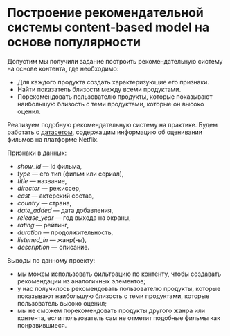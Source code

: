 # Построение рекомендательной системы content-based model на основе популярности
Допустим мы получили задание построить рекомендательную систему на основе контента, где необходимо:

* Для каждого продукта создать характеризующие его признаки.
* Найти показатель близости между всеми продуктами.
* Порекомендовать пользователю продукты, которые показывают наибольшую близость с теми продуктами, которые он высоко оценил.

Реализуем подобную рекомендательную систему на практике. Будем работать с [датасетом](), содержащим информацию об оценивании фильмов на платформе Netflix.

Признаки в данных:

* *show_id* — id фильма,
* *type* — его тип (фильм или сериал),
* *title* — название,
* *director* — режиссер,
* *cast* — актерский состав,
* *country* — страна,
* *date_added* — дата добавления,
* *release_year* — год выхода на экраны,
* *rating* — рейтинг,
* *duration* — продолжительность,
* *listened_in* — жанр(-ы),
* *description* — описание.


Выводы по данному проекту:

* мы можем использовать фильтрацию по контенту, чтобы создавать рекомендации из аналогичных элементов;
* у нас получилось рекомендовать пользователю продукты, которые показывают наибольшую близость с теми продуктами, которые пользователь высоко оценил;
* мы не сможем порекомендовать продукты другого жанра или контента, если пользователь сам не отметит подобные фильмы как понравившиеся.
